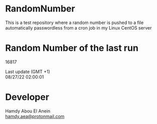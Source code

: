 # RandomNumber    
This is a test repository where a random number is pushed to a file automatically passwordless from a cron job in my Linux CentOS server    
# Random Number of the last run   
16817
      
Last update (GMT +1)    
08/27/22 02:00:01
# Developer    
Hamdy Abou El Anein   
hamdy.aea@protonmail.com
